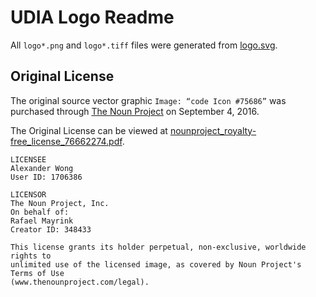 # UDIA Logo Readme

All `logo*.png` and `logo*.tiff` files were generated from [logo.svg]().

## Original License

The original source vector graphic `Image: “code Icon #75686”` was purchased
through [The Noun Project](https://thenounproject.com/) on September 4, 2016.

The Original License can be viewed at [nounproject_royalty-free_license_76662274.pdf](https://api.udia.ca/static/logo/nounproject_royalty-free_license_76662274.pdf).

```text
LICENSEE
Alexander Wong
User ID: 1706386

LICENSOR
The Noun Project, Inc.
On behalf of:
Rafael Mayrink
Creator ID: 348433

This license grants its holder perpetual, non-exclusive, worldwide rights to
unlimited use of the licensed image, as covered by Noun Project's Terms of Use
(www.thenounproject.com/legal).
```
